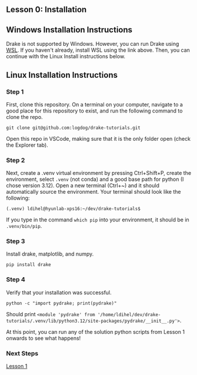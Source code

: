 ## Lesson 0: Installation

## Windows Installation Instructions

Drake is not supported by Windows. However, you can run Drake using [WSL](https://learn.microsoft.com/en-us/windows/wsl/install). If you haven't already, install WSL using the link above. Then, you can continue with the Linux Install instructions below.

## Linux Installation Instructions

### Step 1

First, clone this repository. On a terminal on your computer, navigate to a good place for this repository to exist, and run the following command to clone the repo.

```
git clone git@github.com:logdog/drake-tutorials.git
```

Open this repo in VSCode, making sure that it is the only folder open (check the Explorer tab). 

### Step 2

Next, create a .venv virtual environment by pressing Ctrl+Shift+P, create the environment, select `.venv` (not conda) and a good base path for python (I chose version 3.12). Open a new terminal (Ctrl+~) and it should automatically source the environment. Your terminal should look like the following:

```
(.venv) ldihel@hyunlab-xps16:~/dev/drake-tutorials$ 
```

If you type in the command `which pip` into your environment, it should be in `.venv/bin/pip`.

### Step 3

Install drake, matplotlib, and numpy.

```
pip install drake
```

### Step 4

Verify that your installation was successful. 

```
python -c "import pydrake; print(pydrake)"
```

Should print `<module 'pydrake' from '/home/ldihel/dev/drake-tutorials/.venv/lib/python3.12/site-packages/pydrake/__init__.py'>`.

At this point, you can run any of the solution python scripts from Lesson 1 onwards to see what happens!

### Next Steps

[Lesson 1](../Lesson-1/)